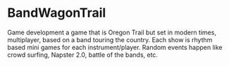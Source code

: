 # BandWagonTrail
Game development
 a game that is Oregon Trail but set in modern times, multiplayer, based on a band touring the country. Each show is rhythm based mini games for each instrument/player. Random events happen like crowd surfing, Napster 2.0, battle of the bands, etc.
